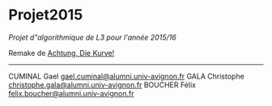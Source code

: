 Projet2015
=======
*Projet d"algorithmique de L3 pour l'année 2015/16*

Remake de [Achtung, Die Kurve!](https://en.wikipedia.org/wiki/Achtung,_die_Kurve!)

-----------------------------------------------------------------------

CUMINAL Gael gael.cuminal@alumni.univ-avignon.fr
GALA Christophe christophe.gala@alumni.univ-avignon.fr
BOUCHER Félix felix.boucher@alumni.univ-avignon.fr
